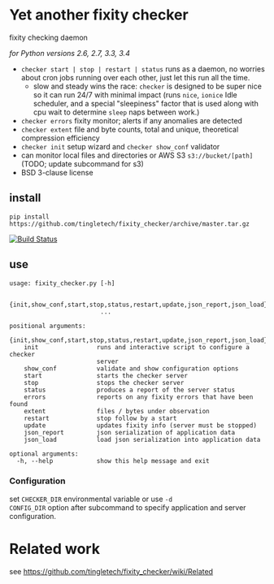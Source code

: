 # Yet another fixity checker

fixity checking daemon


_for Python versions 2.6, 2.7, 3.3, 3.4_

 * `checker start | stop | restart | status` runs as a daemon, no worries about cron jobs running over each other, just let this run all the time.
   * slow and steady wins the race: `checker` is designed to be super nice so it can run 24/7 with minimal impact (runs `nice`, `ionice` Idle scheduler, and a special "sleepiness" factor that is used along with cpu wait to determine `sleep` naps between work.)
 * `checker errors` fixity monitor; alerts if any anomalies are detected
 * `checker extent` file and byte counts, total and unique, theoretical compression efficiency
 * `checker init` setup wizard and `checker show_conf` validator
 * can monitor local files and directories or AWS S3 `s3://bucket/[path]` (TODO; update subcommand for s3)
 * BSD 3-clause license


## install
```
pip install https://github.com/tingletech/fixity_checker/archive/master.tar.gz
```

[![Build Status](https://travis-ci.org/tingletech/fixity_checker.svg)](https://travis-ci.org/tingletech/fixity_checker)

## use

```
usage: fixity_checker.py [-h]
   
                         {init,show_conf,start,stop,status,restart,update,json_report,json_load}
                         ...

positional arguments:
  {init,show_conf,start,stop,status,restart,update,json_report,json_load}
    init                runs and interactive script to configure a checker
                        server
    show_conf           validate and show configuration options
    start               starts the checker server
    stop                stops the checker server
    status              produces a report of the server status
    errors              reports on any fixity errors that have been found
    extent              files / bytes under observation
    restart             stop follow by a start
    update              updates fixity info (server must be stopped)
    json_report         json serialization of application data
    json_load           load json serialization into application data

optional arguments:
  -h, --help            show this help message and exit
```

### Configuration

set <code>CHECKER_DIR</code> environmental variable or use <code>-d CONFIG_DIR</code> option after subcommand 
to specify application and server configuration.

# Related work

see https://github.com/tingletech/fixity_checker/wiki/Related
